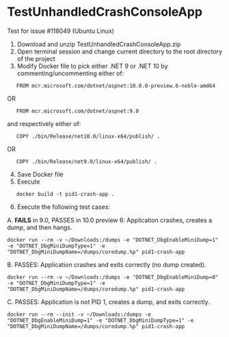 # TestUnhandledCrashConsoleApp
Test for issue #118049 (Ubuntu Linux)

1. Download and unzip TestUnhandledCrashConsoleApp.zip
2. Open terminal session and change current directory to the root directory of the project
3. Modify Docker file to pick either .NET 9 or .NET 10 by commenting/uncommenting either of:
```
   FROM mcr.microsoft.com/dotnet/aspnet:10.0.0-preview.6-noble-amd64
```
   OR
```
   FROM mcr.microsoft.com/dotnet/aspnet:9.0
```
   and respectively either of:
```
   COPY ./bin/Release/net10.0/linux-x64/publish/ .
```
   OR
```
   COPY ./bin/Release/net9.0/linux-x64/publish/ .
```
4. Save Docker file
5. Execute   
```
   docker build -t pid1-crash-app .
```
6. Execute the following test cases:

A. **FAILS** in 9.0, PASSES in 10.0 preview 6: Application crashes, creates a dump, and then hangs.
```
docker run --rm -v ~/Downloads:/dumps -e "DOTNET_DbgEnableMiniDump=1" -e "DOTNET_DbgMiniDumpType=1" -e "DOTNET_DbgMiniDumpName=/dumps/coredump.%p" pid1-crash-app
```
B. PASSES: Application crashes and exits correctly (no dump created).
```
docker run --rm -v ~/Downloads:/dumps -e "DOTNET_DbgEnableMiniDump=0" -e "DOTNET_DbgMiniDumpType=1" -e "DOTNET_DbgMiniDumpName=/dumps/coredump.%p" pid1-crash-app
``` 
C. PASSES: Application is not PID 1, creates a dump, and exits correctly.
```
docker run --rm --init -v ~/Downloads:/dumps -e "DOTNET_DbgEnableMiniDump=1" -e "DOTNET_DbgMiniDumpType=1" -e "DOTNET_DbgMiniDumpName=/dumps/coredump.%p" pid1-crash-app
```   


